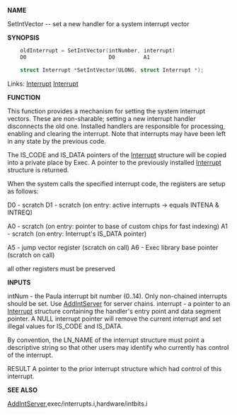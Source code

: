 
**NAME**

SetIntVector -- set a new handler for a system interrupt vector

**SYNOPSIS**

```c
    oldInterrupt = SetIntVector(intNumber, interrupt)
    D0                          D0         A1

    struct Interrupt *SetIntVector(ULONG, struct Interrupt *);

```
Links: [Interrupt](_008C) [Interrupt](_008C) 

**FUNCTION**

This function provides a mechanism for setting the system interrupt
vectors.  These are non-sharable; setting a new interrupt handler
disconnects the old one.  Installed handlers are responsible for
processing, enabling and clearing the interrupt.  Note that interrupts
may have been left in any state by the previous code.

The IS_CODE and IS_DATA pointers of the [Interrupt](_008C) structure will
be copied into a private place by Exec.  A pointer to the previously
installed [Interrupt](_008C) structure is returned.

When the system calls the specified interrupt code, the registers are
setup as follows:

D0 - scratch
D1 - scratch (on entry: active
interrupts -&#062; equals INTENA &#038; INTREQ)

A0 - scratch (on entry: pointer to base of custom chips
for fast indexing)
A1 - scratch (on entry: Interrupt's IS_DATA pointer)

A5 - jump vector register (scratch on call)
A6 - Exec library base pointer (scratch on call)

all other registers must be preserved

**INPUTS**

intNum - the Paula interrupt bit number (0..14).  Only non-chained
interrupts should be set.  Use [AddIntServer](AddIntServer) for server
chains.
interrupt - a pointer to an [Interrupt](_008C) structure containing the
handler's entry point and data segment pointer.  A NULL
interrupt pointer will remove the current interrupt and
set illegal values for IS_CODE and IS_DATA.

By convention, the LN_NAME of the interrupt structure must
point a descriptive string so that other users may
identify who currently has control of the interrupt.

RESULT
A pointer to the prior interrupt structure which had control
of this interrupt.

**SEE ALSO**

[AddIntServer](AddIntServer),exec/interrupts.i,hardware/intbits.i
